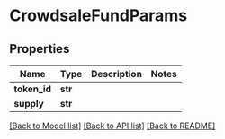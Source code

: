 # CrowdsaleFundParams

## Properties
Name | Type | Description | Notes
------------ | ------------- | ------------- | -------------
**token_id** | **str** |  | 
**supply** | **str** |  | 

[[Back to Model list]](../README.md#documentation-for-models) [[Back to API list]](../README.md#documentation-for-api-endpoints) [[Back to README]](../README.md)


